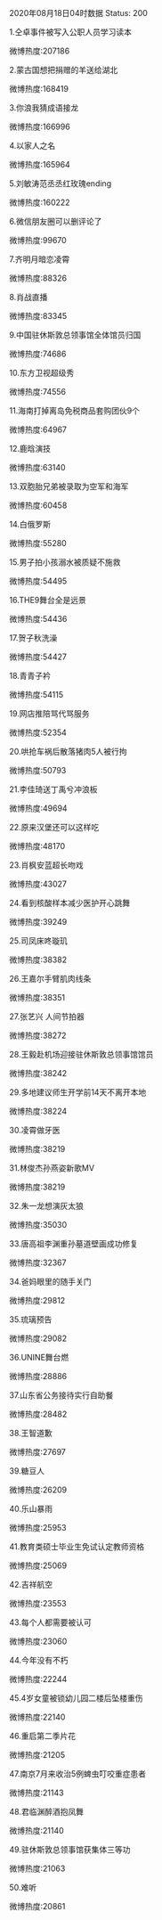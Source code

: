 2020年08月18日04时数据
Status: 200

1.仝卓事件被写入公职人员学习读本

微博热度:207186

2.蒙古国想把捐赠的羊送给湖北

微博热度:168419

3.你浪我猜成语接龙

微博热度:166996

4.以家人之名

微博热度:165964

5.刘敏涛范丞丞红玫瑰ending

微博热度:160222

6.微信朋友圈可以删评论了

微博热度:99670

7.齐明月暗恋凌霄

微博热度:88326

8.肖战直播

微博热度:83345

9.中国驻休斯敦总领事馆全体馆员归国

微博热度:74686

10.东方卫视超级秀

微博热度:74556

11.海南打掉离岛免税商品套购团伙9个

微博热度:64967

12.鹿晗演技

微博热度:63140

13.双胞胎兄弟被录取为空军和海军

微博热度:60458

14.白俄罗斯

微博热度:55280

15.男子拍小孩溺水被质疑不施救

微博热度:54495

16.THE9舞台全是远景

微博热度:54436

17.贺子秋洗澡

微博热度:54427

18.青青子衿

微博热度:54115

19.网店推陪骂代骂服务

微博热度:52354

20.哄抢车祸后散落猪肉5人被行拘

微博热度:50793

21.李佳琦送丁禹兮冲浪板

微博热度:49694

22.原来汉堡还可以这样吃

微博热度:48170

23.肖枫安蓝超长吻戏

微博热度:43027

24.看到核酸样本减少医护开心跳舞

微博热度:39249

25.司凤床咚璇玑

微博热度:38382

26.王嘉尔手臂肌肉线条

微博热度:38351

27.张艺兴 人间节拍器

微博热度:38272

28.王毅赴机场迎接驻休斯敦总领事馆馆员

微博热度:38242

29.多地建议师生开学前14天不离开本地

微博热度:38224

30.凌霄做牙医

微博热度:38219

31.林俊杰孙燕姿新歌MV

微博热度:38219

32.朱一龙想演灰太狼

微博热度:35030

33.唐高祖李渊重孙墓道壁画成功修复

微博热度:32367

34.爸妈眼里的随手关门

微博热度:29812

35.琉璃预告

微博热度:29082

36.UNINE舞台燃

微博热度:28886

37.山东省公务接待实行自助餐

微博热度:28482

38.王智道歉

微博热度:27697

39.糖豆人

微博热度:26209

40.乐山暴雨

微博热度:25953

41.教育类硕士毕业生免试认定教师资格

微博热度:25069

42.吉祥航空

微博热度:23553

43.每个人都需要被认可

微博热度:23060

44.今年没有不朽

微博热度:22244

45.4岁女童被锁幼儿园二楼后坠楼重伤

微博热度:22140

46.重启第二季片花

微博热度:21205

47.南京7月来收治5例蜱虫叮咬重症患者

微博热度:21143

48.君临渊醉酒抱凤舞

微博热度:21140

49.驻休斯敦总领事馆获集体三等功

微博热度:21063

50.难听

微博热度:20861

